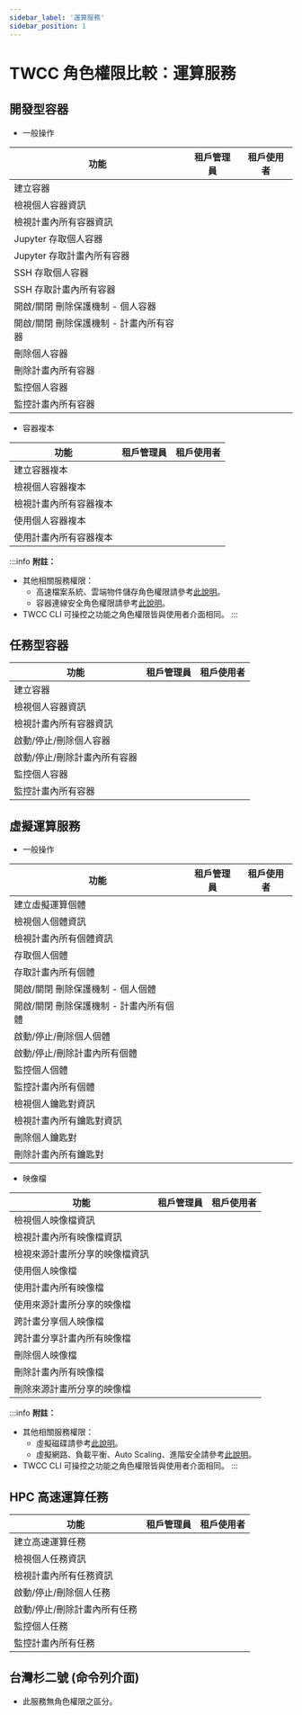 ```yaml
---
sidebar_label: '運算服務'
sidebar_position: 1
---
```



# TWCC 角色權限比較：運算服務

## 開發型容器

- 一般操作

| 功能 | 租戶管理員 | 租戶使用者 |
| -------- | -------- | -------- |
|建立容器|<i class="fa fa-check" aria-hidden="true"></i>|<i class="fa fa-check" aria-hidden="true"></i>|
|檢視個人容器資訊|<i class="fa fa-check" aria-hidden="true"></i>|<i class="fa fa-check" aria-hidden="true"></i>|
|檢視計畫內所有容器資訊|<i class="fa fa-check" aria-hidden="true"></i>|<i class="fa fa-times" aria-hidden="true"></i>|
|Jupyter 存取個人容器|<i class="fa fa-check" aria-hidden="true"></i>|<i class="fa fa-check" aria-hidden="true"></i>|
|Jupyter 存取計畫內所有容器|<i class="fa fa-check" aria-hidden="true"></i>|<i class="fa fa-times" aria-hidden="true"></i>|
|SSH 存取個人容器|<i class="fa fa-check" aria-hidden="true"></i>|<i class="fa fa-check" aria-hidden="true"></i>|
|SSH 存取計畫內所有容器|<i class="fa fa-times" aria-hidden="true"></i>|<i class="fa fa-times" aria-hidden="true"></i>|
|開啟/關閉 刪除保護機制 - 個人容器|<i class="fa fa-check" aria-hidden="true"></i>|<i class="fa fa-check" aria-hidden="true"></i>|
|開啟/關閉 刪除保護機制 - 計畫內所有容器|<i class="fa fa-check" aria-hidden="true"></i>|<i class="fa fa-times" aria-hidden="true"></i>|
|刪除個人容器|<i class="fa fa-check" aria-hidden="true"></i>|<i class="fa fa-check" aria-hidden="true"></i>|
|刪除計畫內所有容器|<i class="fa fa-check" aria-hidden="true"></i>|<i class="fa fa-times" aria-hidden="true"></i>|
|監控個人容器|<i class="fa fa-check" aria-hidden="true"></i>|<i class="fa fa-check" aria-hidden="true"></i>|
|監控計畫內所有容器|<i class="fa fa-check" aria-hidden="true"></i>|<i class="fa fa-times" aria-hidden="true"></i>|

- 容器複本

| 功能 | 租戶管理員 | 租戶使用者 |
| -------- | -------- | -------- |
|建立容器複本|<i class="fa fa-check" aria-hidden="true"></i>|<i class="fa fa-check" aria-hidden="true"></i>|
|檢視個人容器複本|<i class="fa fa-check" aria-hidden="true"></i>|<i class="fa fa-check" aria-hidden="true"></i>
|檢視計畫內所有容器複本|<i class="fa fa-times" aria-hidden="true"></i>|<i class="fa fa-times" aria-hidden="true"></i>|
|使用個人容器複本|<i class="fa fa-check" aria-hidden="true"></i>|<i class="fa fa-check" aria-hidden="true"></i>
|使用計畫內所有容器複本|<i class="fa fa-check" aria-hidden="true"></i>|<i class="fa fa-check" aria-hidden="true"></i>|


:::info
**附註：**
- 其他相關服務權限：
    - 高速檔案系統、雲端物件儲存角色權限請參考<ins><a href = "https://man.twcc.ai/@twccdocs/role-main-zh/https%3A%2F%2Fman.twcc.ai%2F%40twccdocs%2Frole-storage-zh">此說明</a></ins>。
    - 容器連線安全角色權限請參考<a href = "https://man.twcc.ai/@twccdocs/role-main-zh/https%3A%2F%2Fman.twcc.ai%2F%40twccdocs%2Frole-netndsec-zh#%E5%AE%B9%E5%99%A8%E9%80%A3%E7%B7%9A%E5%AE%89%E5%85%A8">此說明</a>。
- TWCC CLI 可操控之功能之角色權限皆與使用者介面相同。
:::


## 任務型容器


| 功能 | 租戶管理員 | 租戶使用者 |
| -------- | -------- | -------- |
|建立容器|<i class="fa fa-check" aria-hidden="true"></i>|<i class="fa fa-check" aria-hidden="true"></i>
|檢視個人容器資訊|<i class="fa fa-check" aria-hidden="true"></i>|<i class="fa fa-check" aria-hidden="true"></i>
|檢視計畫內所有容器資訊|<i class="fa fa-check" aria-hidden="true"></i>|<i class="fa fa-times" aria-hidden="true"></i>|
|啟動/停止/刪除個人容器|<i class="fa fa-check" aria-hidden="true"></i>|<i class="fa fa-check" aria-hidden="true"></i>
|啟動/停止/刪除計畫內所有容器|<i class="fa fa-check" aria-hidden="true"></i>|<i class="fa fa-times" aria-hidden="true"></i>|
|監控個人容器|<i class="fa fa-check" aria-hidden="true"></i>|<i class="fa fa-check" aria-hidden="true"></i>
|監控計畫內所有容器|<i class="fa fa-check" aria-hidden="true"></i>|<i class="fa fa-times" aria-hidden="true"></i>|

## 虛擬運算服務

- 一般操作

| 功能 | 租戶管理員 | 租戶使用者 |
| -------- | -------- | -------- |
|建立虛擬運算個體|<i class="fa fa-check" aria-hidden="true"></i>|<i class="fa fa-check" aria-hidden="true"></i>
|檢視個人個體資訊|<i class="fa fa-check" aria-hidden="true"></i>|<i class="fa fa-check" aria-hidden="true"></i>
|檢視計畫內所有個體資訊|<i class="fa fa-check" aria-hidden="true"></i>|<i class="fa fa-times" aria-hidden="true"></i>
|存取個人個體|<i class="fa fa-check" aria-hidden="true"></i>|<i class="fa fa-check" aria-hidden="true"></i>
|存取計畫內所有個體|<i class="fa fa-times" aria-hidden="true"></i>|<i class="fa fa-times" aria-hidden="true"></i>
|開啟/關閉 刪除保護機制 - 個人個體|<i class="fa fa-check" aria-hidden="true"></i>|<i class="fa fa-check" aria-hidden="true"></i>|
|開啟/關閉 刪除保護機制 - 計畫內所有個體|<i class="fa fa-check" aria-hidden="true"></i>|<i class="fa fa-times" aria-hidden="true"></i>|
|啟動/停止/刪除個人個體|<i class="fa fa-check" aria-hidden="true"></i>|<i class="fa fa-check" aria-hidden="true"></i>
|啟動/停止/刪除計畫內所有個體|<i class="fa fa-check" aria-hidden="true"></i>|<i class="fa fa-times" aria-hidden="true"></i>
|監控個人個體|<i class="fa fa-check" aria-hidden="true"></i>|<i class="fa fa-check" aria-hidden="true"></i>
|監控計畫內所有個體|<i class="fa fa-check" aria-hidden="true"></i>|<i class="fa fa-times" aria-hidden="true"></i>
|檢視個人鑰匙對資訊|<i class="fa fa-check" aria-hidden="true"></i>|<i class="fa fa-check" aria-hidden="true"></i>
|檢視計畫內所有鑰匙對資訊|<i class="fa fa-times" aria-hidden="true"></i>|<i class="fa fa-times" aria-hidden="true"></i>
|刪除個人鑰匙對|<i class="fa fa-check" aria-hidden="true"></i>|<i class="fa fa-check" aria-hidden="true"></i>
|刪除計畫內所有鑰匙對|<i class="fa fa-times" aria-hidden="true"></i>|<i class="fa fa-times" aria-hidden="true"></i>

- 映像檔

| 功能 | 租戶管理員 | 租戶使用者 |
| -------- | -------- | -------- |
|檢視個人映像檔資訊|<i class="fa fa-check" aria-hidden="true"></i>|<i class="fa fa-check" aria-hidden="true"></i>
|檢視計畫內所有映像檔資訊|<i class="fa fa-check" aria-hidden="true"></i>|<i class="fa fa-times" aria-hidden="true"></i>
|檢視來源計畫所分享的映像檔資訊|<i class="fa fa-check" aria-hidden="true"></i>|<i class="fa fa-times" aria-hidden="true"></i>
|使用個人映像檔|<i class="fa fa-check" aria-hidden="true"></i>|<i class="fa fa-check" aria-hidden="true"></i>
|使用計畫內所有映像檔|<i class="fa fa-check" aria-hidden="true"></i>|<i class="fa fa-times" aria-hidden="true"></i>
|使用來源計畫所分享的映像檔|<i class="fa fa-check" aria-hidden="true"></i>|<i class="fa fa-check" aria-hidden="true"></i>
|跨計畫分享個人映像檔|<i class="fa fa-check" aria-hidden="true"></i>|<i class="fa fa-times" aria-hidden="true"></i>
|跨計畫分享計畫內所有映像檔|<i class="fa fa-check" aria-hidden="true"></i>|<i class="fa fa-times" aria-hidden="true"></i>
|刪除個人映像檔|<i class="fa fa-check" aria-hidden="true"></i>|<i class="fa fa-check" aria-hidden="true"></i>
|刪除計畫內所有映像檔|<i class="fa fa-check" aria-hidden="true"></i>|<i class="fa fa-times" aria-hidden="true"></i>
|刪除來源計畫所分享的映像檔|<i class="fa fa-check" aria-hidden="true"></i>|<i class="fa fa-times" aria-hidden="true"></i>

:::info
**附註：** 
- 其他相關服務權限：
    - 虛擬磁碟請參考<ins><a href = "https://man.twcc.ai/@twccdocs/role-main-zh/https%3A%2F%2Fman.twcc.ai%2F%40twccdocs%2Frole-storage-zh#%E5%8D%80%E5%A1%8A%E5%84%B2%E5%AD%98%E6%9C%8D%E5%8B%99">此說明</a></ins>。
    - 虛擬網路、負載平衡、Auto Scaling、進階安全請參考<ins><a href = "https://man.twcc.ai/@twccdocs/role-main-zh/https%3A%2F%2Fman.twcc.ai%2F%40twccdocs%2Frole-netndsec-zh">此說明</a></ins>。
- TWCC CLI 可操控之功能之角色權限皆與使用者介面相同。
:::

## HPC 高速運算任務

| 功能 | 租戶管理員 | 租戶使用者 |
| -------- | -------- | -------- |
|建立高速運算任務|<i class="fa fa-check" aria-hidden="true"></i>|<i class="fa fa-check" aria-hidden="true"></i>
|檢視個人任務資訊|<i class="fa fa-check" aria-hidden="true"></i>|<i class="fa fa-check" aria-hidden="true"></i>
|檢視計畫內所有任務資訊|<i class="fa fa-check" aria-hidden="true"></i>|<i class="fa fa-times" aria-hidden="true"></i>
|啟動/停止/刪除個人任務|<i class="fa fa-check" aria-hidden="true"></i>|<i class="fa fa-check" aria-hidden="true"></i>
|啟動/停止/刪除計畫內所有任務|<i class="fa fa-check" aria-hidden="true"></i>|<i class="fa fa-times" aria-hidden="true"></i>
|監控個人任務|<i class="fa fa-check" aria-hidden="true"></i>|<i class="fa fa-check" aria-hidden="true"></i>
|監控計畫內所有任務|<i class="fa fa-check" aria-hidden="true"></i>|<i class="fa fa-times" aria-hidden="true"></i>


## 台灣杉二號 (命令列介面)

- 此服務無角色權限之區分。